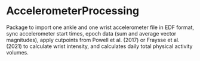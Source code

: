 # AccelerometerProcessing

Package to import one ankle and one wrist accelerometer file in EDF format, sync accelerometer start times, epoch data (sum and average vector magnitudes),
apply cutpoints from Powell et al. (2017) or Fraysse et al. (2021) to calculate wrist intensity, and calculates daily total physical activity volumes.
